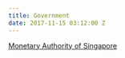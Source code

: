 ```yaml
---
title: Government
date: 2017-11-15 03:12:00 Z
---
```


[Monetary Authority of Singapore](http://www.mas.gov.sg)
